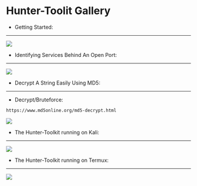 # Hunter-Toolit Gallery

- Getting Started:

---

<img src="https://github.com/Keyj33k/Hunter-Toolkit/blob/main/imgs/installation.gif?raw=true"/>

- Identifying Services Behind An Open Port:

---

<img src="https://github.com/Keyj33k/Hunter-Toolkit/blob/main/imgs/bannerhaunting.gif?raw=true"/>

- Decrypt A String Easily Using MD5:

---

- Decrypt/Bruteforce: 
```
https://www.md5online.org/md5-decrypt.html
```

<img src="https://github.com/Keyj33k/Hunter-Toolkit/blob/main/imgs/md5dec.gif?raw=true"/>

- The Hunter-Toolkit running on Kali:

---

<img src="https://github.com/Keyj33k/Hunter-Toolkit/blob/main/imgs/hunterkali.png?raw=true"/>

- The Hunter-Toolkit running on Termux:

---

<img src="https://github.com/Keyj33k/Hunter-Toolkit/blob/main/imgs/huntermux.jpg?raw=true"/>





